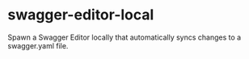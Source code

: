 # swagger-editor-local
Spawn a Swagger Editor locally that automatically syncs changes to a swagger.yaml file.
